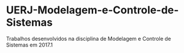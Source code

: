 # UERJ-Modelagem-e-Controle-de-Sistemas
Trabalhos desenvolvidos na disciplina de Modelagem e Controle de Sistemas em 2017.1

